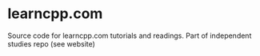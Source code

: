 # learncpp.com
Source code for learncpp.com tutorials and readings. Part of independent studies repo (see website)
